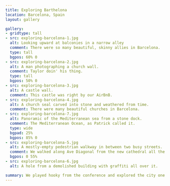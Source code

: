 ```yaml
---
title: Exploring Barthelona
location: Barcelona, Spain
layout: gallery

gallery:
- gridtype: tall
- src: exploring-barcelona-1.jpg
  alt: Looking upward at balconies in a narrow alley
  comment: There were so many beautiful, skinny allies in Barcelona.
  type: tall
  bgpos: 60% 0
- src: exploring-barcelona-2.jpg
  alt: A man photographing a church wall.
  comment: Taylor doin' his thing.
  type: tall
  bgpos: 50% 0
- src: exploring-barcelona-3.jpg
  alt: A castle wall.
  comment: This castle was right by our AirBnB.
- src: exploring-barcelona-4.jpg
  alt: A church seal carved into stone and weathered from time.
  comment: There were many beautiful churches in Barcelona.
- src: exploring-barcelona-7.jpg
  alt: Panoramic of the Mediterranean sea from a stone dock.
  comment: The Mediterranean Ocean, as Patrick called it.
  type: wide
  bgpad: 25%
  bgpos: 85% 0
- src: exploring-barcelona-5.jpg
  alt: A mostly-empty pedestrian walkway in between two busy streets.
  comment: We walked along Ave Diagonal from the new cathedral all the way to the beach.
  bgpos: 0 55%
- src: exploring-barcelona-6.jpg
  alt: A hole from a demolished building with graffiti all over it.

summary: We played hooky from the conference and explored the city one day.
---
```

